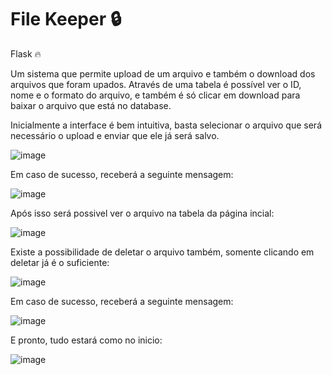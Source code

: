 # File Keeper 🔒

Flask 🔥

Um sistema que permite upload de um arquivo e também o download dos arquivos que foram upados. Através de uma tabela é possível ver o ID, nome e o formato do arquivo, e também é só clicar em download para baixar o arquivo que está no database.

Inicialmente a interface é bem intuitiva, basta selecionar o arquivo que será necessário o upload e enviar que ele já será salvo.

![image](https://user-images.githubusercontent.com/60951410/128862099-6a61de8c-b14c-4731-bfe3-527f2cde9ceb.png)

Em caso de sucesso, receberá a seguinte mensagem:

![image](https://user-images.githubusercontent.com/60951410/128862298-ce279762-9b1d-45c4-9884-c7fa52ef46f8.png)

Após isso será possivel ver o arquivo na tabela da página incial:

![image](https://user-images.githubusercontent.com/60951410/128862392-e25fef4f-5c2d-4d33-93a2-200f58a8f5bc.png)


Existe a possibilidade de deletar o arquivo também, somente clicando em deletar já é o suficiente:

![image](https://user-images.githubusercontent.com/60951410/128862496-dbc2ed92-913a-486a-a4ad-71e74f8f676d.png)

Em caso de sucesso, receberá a seguinte mensagem:

![image](https://user-images.githubusercontent.com/60951410/128862525-2a2e614c-eacd-4e7d-8a2d-09d87d20d036.png)

E pronto, tudo estará como no inicio:

![image](https://user-images.githubusercontent.com/60951410/128862576-fabe8213-4001-49e8-9edd-f839a633860b.png)

